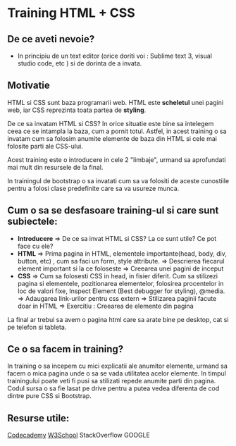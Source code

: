 # Training HTML + CSS


## De ce aveti nevoie?

- In principiu de un text editor (orice doriti voi : Sublime text 3, visual studio code, etc ) si de dorinta de a invata.

## Motivatie

HTML si CSS sunt baza programarii web. HTML este **scheletul** unei pagini web, iar CSS reprezinta toata partea de **styling**. 

De ce sa invatam HTML si CSS? In orice situatie este bine sa intelegem ceea ce se intampla la baza, cum a pornit totul. Astfel, in acest training o sa invatam cum sa folosim anumite elemente de baza din HTML si cele mai folosite parti ale CSS-ului. 

Acest training este o introducere in cele 2 "limbaje", urmand sa aprofundati mai mult din resursele de la final. 

In trainingul de bootstrap o sa invatati cum sa va folositi de aceste cunostiile pentru a folosi clase predefinite care sa va usureze munca.

## Cum o sa se desfasoare training-ul si care sunt subiectele:

- **Introducere** => De ce sa invat HTML si CSS? La ce sunt utile? Ce pot face cu ele?
- **HTML** => Prima pagina in HTML, elementele importante(head, body, div, button, etc) , cum sa faci un form, style attribute.
		   => Descrierea fiecarul element important si la ce foloseste
		   => Creearea unei pagini de inceput
- **CSS** => Cum sa folosesti CSS in head, in fisier diferit. Cum sa stilizezi pagina si elementele, pozitionarea elementelor, folosirea procentelor in 			 loc de valori fixe,  Inspect Element (Best debugger for styling), @media.
		  => Adaugarea link-urilor pentru css extern
		  => Stilizarea paginii facute doar in HTML
		  => Exercitiu : Creearea de elemente din pagina

La final ar trebui sa avem o pagina html care sa arate bine pe desktop, cat si pe telefon si tableta.

## Ce o sa facem in training?
In training o sa incepem cu mici explicatii ale anumitor elemente, urmand sa facem o mica pagina unde o sa se vada utilitatea acelor elemente. In timpul trainingului poate veti fi pusi sa stilizati repede anumite parti din pagina. Codul sursa o sa fie lasat pe drive pentru a putea vedea diferenta de cod dintre pure CSS si Bootstrap.

## Resurse utile:
[Codecademy](https://www.codecademy.com/)
[W3School](https://www.w3schools.com/)
StackOverflow
GOOGLE
